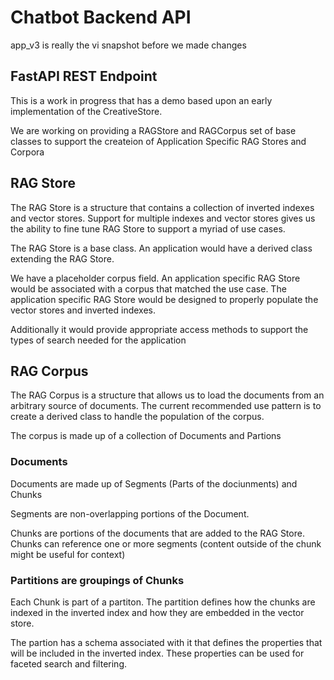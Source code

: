 # Chatbot Backend API
app_v3 is really the vi snapshot before we made changes

## FastAPI REST Endpoint

This is a work in progress that has a demo based upon an early implementation of the CreativeStore.

We are working on providing a RAGStore and RAGCorpus set of base classes to support the createion of Application Specific RAG Stores and Corpora



##  RAG Store

The RAG Store is a structure that contains a collection of inverted indexes and vector stores.  Support for multiple indexes and vector stores gives us the ability to fine tune RAG Store to support a myriad of use cases.

The RAG Store is a base class.  An application would have a derived class extending the RAG Store.

We have a placeholder corpus field.  An application specific RAG Store would be associated with a corpus that matched the use case.  The application specific RAG Store would be designed to properly populate the vector stores and inverted indexes.

Additionally it would provide appropriate access methods to support the types of search needed for the application

## RAG Corpus

The RAG Corpus is a structure that allows us to load the documents from an arbitrary source of documents. The current recommended use pattern
is to create a derived class to handle the population of the corpus.

The corpus is made up of a collection of Documents and Partions

### Documents

Documents are made up of Segments (Parts of the dociunments) and Chunks

Segments are non-overlapping portions of the Document.

Chunks are portions of the documents that are added to the RAG Store.  Chunks can reference one or more segments (content outside of the chunk might be useful for context)

### Partitions are groupings of Chunks

Each Chunk is part of a partiton.  The partition defines how the chunks are indexed in the inverted index and how they are embedded in the vector store.

The partion has a schema associated with it that defines the properties that will be included in the inverted index. These properties can be used for faceted search and filtering.